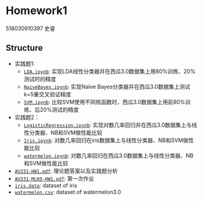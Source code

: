 # Homework1

518030910397 史睿



## Structure
* 实践题1:
    * [`LDA.ipynb`](LDA.ipynb): 实现LDA线性分类器并在西瓜3.0数据集上用80%训练、20%测试时的精度
    * [`NaiveBayes.ipynb`](NaiveBayes.ipynb): 实现Naïve Bayes分类器并在西瓜3.0数据集上测试k=5重交叉验证精度
    * [`SVM.ipynb`](SVM.ipynb): 比较SVM使用不同核函数时，西瓜3.0数据集上用前80%训练、后20%测试的精度
* 实践题2：
	* [`LogisticRegression.ipynb`](LogisticRegression.ipynb): 实现对数几率回归并在西瓜3.0数据集上与线性分类器、NB和SVM做性能比较
	* [`Iris.ipynb`](Iris.ipynb): 对数几率回归在iris数据集上与线性分类器、NB和SVM做性能比较
	* [`watermelon.ipynb`](watermelon.ipynb): 对数几率回归在西瓜3.0数据集上与线性分类器、NB和SVM做性能比较
* [`AU331-HW1.pdf`](AU331-HW1.pdf): 理论题答案以及实践题分析
* [`AU331-MLKD-HW1.pdf`](AU331-MLKD-HW1.pdf): 第一次作业
* [`iris.data`](iris.data): dataset of iris
* [`watermelon.csv`](watermelon.csv): dataset of watermelon3.0
